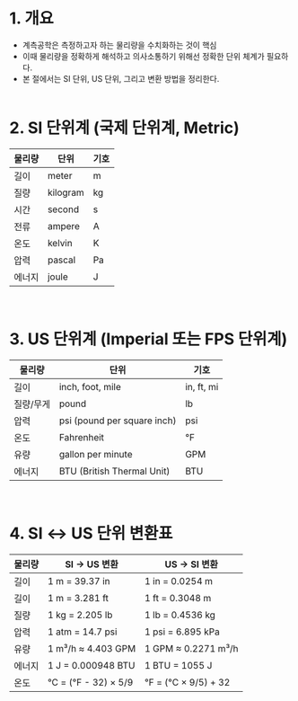 # 1. 개요
 - 계측공학은 측정하고자 하는 물리량을 수치화하는 것이 핵심
 - 이때 물리량을 정확하게 해석하고 의사소통하기 위해선 정확한 단위 체계가 필요하다.
 - 본 절에서는 SI 단위, US 단위, 그리고 변환 방법을 정리한다. 
</br></br>

# 2. SI 단위계 (국제 단위계, Metric)

| 물리량 | 단위 | 기호 |
|--------|------|-------|
| 길이 | meter | m |
|질량 | kilogram | kg |
|시간 | second | s |
|전류 | ampere | A |
|온도 | kelvin | K |
|압력 | pascal | Pa |
|에너지 | joule | J |
</br>

# 3. US 단위계 (Imperial 또는 FPS 단위계)
| 물리량 | 단위 | 기호 |
|--------|------|-------|
|길이 | inch, foot, mile | in, ft, mi |
|질량/무게 | pound | lb |
|압력 | psi (pound per square inch) | psi |
|온도 | Fahrenheit | °F |
|유량 | gallon per minute | GPM |
|에너지 | BTU (British Thermal Unit) | BTU |
</br>

# 4. SI ↔ US 단위 변환표
|물리량 | SI → US 변환 | US → SI 변환 |
|-------|--------------|----------------|
|길이 | 1 m = 39.37 in | 1 in = 0.0254 m |
|길이 | 1 m = 3.281 ft | 1 ft = 0.3048 m |
|질량 | 1 kg = 2.205 lb | 1 lb = 0.4536 kg |
|압력 | 1 atm = 14.7 psi | 1 psi = 6.895 kPa |
|유량 | 1 m³/h ≈ 4.403 GPM | 1 GPM ≈ 0.2271 m³/h |
|에너지 | 1 J = 0.000948 BTU | 1 BTU = 1055 J |
|온도 | °C = (°F - 32) × 5/9 | °F = (°C × 9/5) + 32 |
